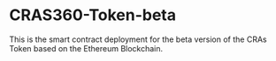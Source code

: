 # CRAS360-Token-beta
This is the smart contract deployment for the beta version of the CRAs Token based on the Ethereum Blockchain.
